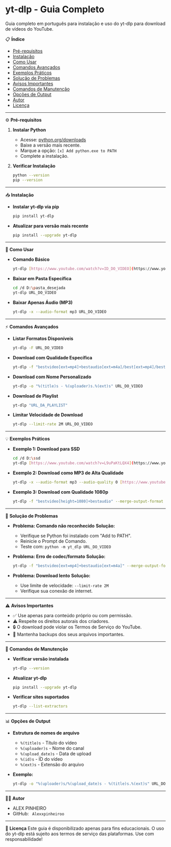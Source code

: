 # yt-dlp - Guia Completo

Guia completo em português para instalação e uso do yt-dlp para download de vídeos do YouTube.

📋 **Índice**
- [Pré-requisitos](#pré-requisitos)
- [Instalação](#instalação)
- [Como Usar](#como-usar)
- [Comandos Avançados](#comandos-avançados)
- [Exemplos Práticos](#exemplos-práticos)
- [Solução de Problemas](#solução-de-problemas)
- [Avisos Importantes](#avisos-importantes)
- [Comandos de Manutenção](#comandos-de-manutenção)
- [Opções de Output](#opções-de-output)
- [Autor](#autor)
- [Licença](#licença)

---

⚙️ **Pré-requisitos**

1.  **Instalar Python**
    - Acesse: [python.org/downloads](https://www.python.org/downloads)
    - Baixe a versão mais recente.
    - Marque a opção: `[x] Add python.exe to PATH`
    - Complete a instalação.

2.  **Verificar Instalação**
    ```bash
    python --version
    pip --version
    ```

---

📥 **Instalação**

- **Instalar yt-dlp via pip**
    ```bash
    pip install yt-dlp
    ```

- **Atualizar para versão mais recente**
    ```bash
    pip install --upgrade yt-dlp
    ```

---

🚀 **Como Usar**

- **Comando Básico**
    ```bash
    yt-dlp [https://www.youtube.com/watch?v=ID_DO_VIDEO](https://www.youtube.com/watch?v=ID_DO_VIDEO)
    ```

- **Baixar em Pasta Específica**
    ```bash
    cd /d D:\pasta_desejada
    yt-dlp URL_DO_VIDEO
    ```

- **Baixar Apenas Áudio (MP3)**
    ```bash
    yt-dlp -x --audio-format mp3 URL_DO_VIDEO
    ```

---

⚡ **Comandos Avançados**

- **Listar Formatos Disponíveis**
    ```bash
    yt-dlp -F URL_DO_VIDEO
    ```

- **Download com Qualidade Específica**
    ```bash
    yt-dlp -f "bestvideo[ext=mp4]+bestaudio[ext=m4a]/best[ext=mp4]/best" --merge-output-format mp4 URL_DO_VIDEO
    ```

- **Download com Nome Personalizado**
    ```bash
    yt-dlp -o "%(title)s - %(uploader)s.%(ext)s" URL_DO_VIDEO
    ```

- **Download de Playlist**
    ```bash
    yt-dlp "URL_DA_PLAYLIST"
    ```

- **Limitar Velocidade de Download**
    ```bash
    yt-dlp --limit-rate 2M URL_DO_VIDEO
    ```

---

💡 **Exemplos Práticos**

- **Exemplo 1: Download para SSD**
    ```bash
    cd /d D:\ssd
    yt-dlp [https://www.youtube.com/watch?v=L9uPaKtLQX4](https://www.youtube.com/watch?v=L9uPaKtLQX4)
    ```

- **Exemplo 2: Download como MP3 de Alta Qualidade**
    ```bash
    yt-dlp -x --audio-format mp3 --audio-quality 0 [https://www.youtube.com/watch?v=L9uPaKtLQX4](https://www.youtube.com/watch?v=L9uPaKtLQX4)
    ```

- **Exemplo 3: Download com Qualidade 1080p**
    ```bash
    yt-dlp -f "bestvideo[height=1080]+bestaudio" --merge-output-format mp4 URL_DO_VIDEO
    ```

---

🔧 **Solução de Problemas**

- **Problema: Comando não reconhecido**
    **Solução:**
    - Verifique se Python foi instalado com "Add to PATH".
    - Reinicie o Prompt de Comando.
    - Teste com: `python -m yt_dlp URL_DO_VIDEO`

- **Problema: Erro de codec/formato**
    **Solução:**
    ```bash
    yt-dlp -f "bestvideo[ext=mp4]+bestaudio[ext=m4a]" --merge-output-format mp4 URL_DO_VIDEO
    ```

- **Problema: Download lento**
    **Solução:**
    - Use limite de velocidade: `--limit-rate 2M`
    - Verifique sua conexão de internet.

---

⚠️ **Avisos Importantes**
- ✅ Use apenas para conteúdo próprio ou com permissão.
- ⚠️ Respeite os direitos autorais dos criadores.
- 🔒 O download pode violar os Termos de Serviço do YouTube.
- 💾 Mantenha backups dos seus arquivos importantes.

---

🔄 **Comandos de Manutenção**

- **Verificar versão instalada**
    ```bash
    yt-dlp --version
    ```

- **Atualizar yt-dlp**
    ```bash
    pip install --upgrade yt-dlp
    ```

- **Verificar sites suportados**
    ```bash
    yt-dlp --list-extractors
    ```

---

📊 **Opções de Output**

- **Estrutura de nomes de arquivo**
    - `%(title)s` - Título do vídeo
    - `%(uploader)s` - Nome do canal
    - `%(upload_date)s` - Data de upload
    - `%(id)s` - ID do vídeo
    - `%(ext)s` - Extensão do arquivo

- **Exemplo:**
    ```bash
    yt-dlp -o "%(uploader)s/%(upload_date)s - %(title)s.%(ext)s" URL_DO_VIDEO
    ```

---

👨‍💻 **Autor**
- ALEX PINHEIRO
- GitHub: `
Alexxpinheiroo`

---

📄 **Licença**
Este guia é disponibilizado apenas para fins educacionais. O uso do yt-dlp está sujeito aos termos de serviço das plataformas.
Use com responsabilidade!
